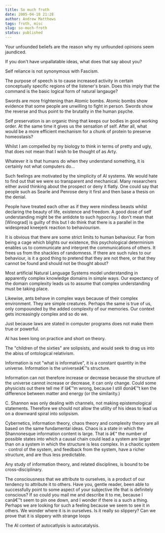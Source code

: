 ```yaml
---
title: So much froth
date: 2005-04-18 21:28
author: Andrew Matthews
tags: froth, misc
slug: so-much-froth
status: published
---
```


Your unfounded beliefs are the reason why my unfounded opinions seem jaundiced.

If you don't have unpallatable ideas, what does that say about you?

Self reliance is not synonymous with Fascism.

The purpose of speech is to cause increased activity in certain conceptually specific regions of the listener's brain. Does this imply that the command is the basic logical form of natural langauge?

Swords are more frightening than Atomic bombs. Atomic bombs show evidence that some people are unwilling to fight in person. Swords show the reverse and thus point to the brutality in the human psyche.

Self preservation is an organic thing that keeps our bodies in good working order. At the same time it gives us the sensation of self. After all, what would be a more efficient mechanism for a chunk of protein to preserve homeostasis?

Whilst I am compelled by my biology to think in terms of pretty and ugly, that does not mean that I wish to be thought of as Arty.

Whatever it is that humans do when they understand something, it is certainly not what computers do...

Such feelings are motivated by the simplicity of AI systems. We would hate to find out that we were so transparent and mechanical. Many researchers either avoid thinking about the prospect or deny it flatly. One could say that people such as Searle and Penrose deny it first and then base a thesis on the denial.

People have treated each other as if they were mindless beasts whilst declaring the beauty of life, existence and freedom. A good dose of self understanding might be the antidote to such hypocrisy. I don't mean that \[Winograd\] is guilty of this but I do think that there is a parallel in the widespread kneejerk reaction to behaviourism.

It is obvious that there are some strict limits to human behaviour. Far from being a cage which blights our existence, this psychological determinism enables us to communicate and interpret the communications of others. It frees us from the shackles of randomness. If there are such rules to our behaviour, is it a good thing to pretend that they are not there, or that they cannot be found and should not be thought about?

Most artificial Natural Language Systems model understanding in apparently complex knowledge domains in simple ways. Our expectancy of the domain complexity leads us to assume that complex understanding must be taking place.

Likewise, ants behave in complex ways because of their complex environment. They are simple creatures. Perhaps the same is true of us, only compounded by the added complexity of our memories. Our context gets increasingly complex and so do we.

Just because laws are stated in computer programs does not make them true or powerful.

AI has been long on practice and short on theory.

The "children of the sixties" are solipsists, and would seek to drag us into the abiss of ontological relativism.

Information is not "what is informative", it is a constant quantity in the universe. Information is the universeâ€™s structure.

Information can not therefore increase or decrease because the structure of the universe cannot increase or decrease, it can only change. Could some physicists out there tell me if Iâ€™m wrong, because I still donâ€™t ken the difference between matter and energy (or the similarity.)

C. Shannon was only dealing with channels, not making epistemological statements. Therefore we should not allow the utility of his ideas to lead us on a downward spiral into solipsism.

Cybernetics, information theory, chaos theory and complexity theory are all based on the same fundamental ideas. Chaos is a state in which the Shannonesque information content is large. That is â€“ the number of possible states into which a causal chain could lead a system are larger than on a system in which the structure is less complex. In a chaotic system - control of the system, and feedback from the system, have a richer structure, and are thus less predictable.

Any study of information theory, and related disciplines, is bound to be cross-disciplinary.

The consciousness that we attribute to ourselves, is a product of our tendency to attribute it to others. Have you, gentle reader, been able to successfully point to some aspect of your subjective life that is definitely conscious? If so could you mail me and describe it to me, because I canâ€™t seem to pin one down, and I wonder if there is a such a thing. Perhaps we are looking for such a feeling because we seem to see it in others. We wonder where it is in ourselves. Is it really so slippery? Can we prove that it is slippery with strange loops

The AI context of autocatlysis is autocatalysis.
